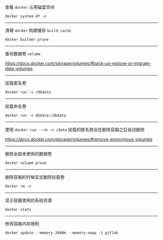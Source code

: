 查看 `docker` 占用磁盘空间

`docker system df -v`

---

清理 `docker` 构建缓存 `build cache`

`docker builder prune`

---

备份数据卷 `volume`

https://docs.docker.com/storage/volumes/#back-up-restore-or-migrate-data-volumes

---

挂载匿名卷

`docker run -v /dbdata`

---

挂载命名卷

`docker run -v dbdata:/dbdata`

---

使用 `docker run --rm -v /data` 挂载的匿名卷会在删除容器之后自动删除

https://docs.docker.com/storage/volumes/#remove-anonymous-volumes

---

删除全部未使用的数据卷

`docker volume prune`

---

删除容器的时候显式删除挂载卷

`docker rm -v`

---

显示容器使用的系统资源

`docker stats`

---

修改容器内存限制

`docker update --memory 2048m --memory-swap -1 gitlab`

